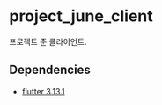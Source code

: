 # project_june_client

프로젝트 준 클라이언트.

## Dependencies

- [flutter 3.13.1](https://docs.flutter.dev/release/archive)
